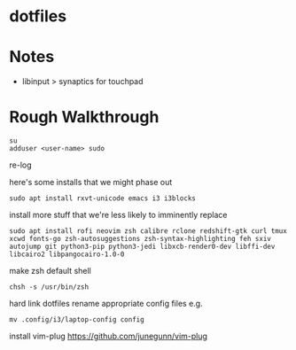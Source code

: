 # dotfiles

# Notes
- libinput > synaptics for touchpad
# Rough Walkthrough
```
su
adduser <user-name> sudo
```
re-log

here's some installs that we might phase out
```
sudo apt install rxvt-unicode emacs i3 i3blocks 
```
install more stuff that we're less likely to imminently replace
```
sudo apt install rofi neovim zsh calibre rclone redshift-gtk curl tmux xcwd fonts-go zsh-autosuggestions zsh-syntax-highlighting feh sxiv autojump git python3-pip python3-jedi libxcb-render0-dev libffi-dev libcairo2 libpangocairo-1.0-0
```
make zsh default shell
```
chsh -s /usr/bin/zsh
```
hard link dotfiles
rename appropriate config files e.g.
```
mv .config/i3/laptop-config config
```
install vim-plug
https://github.com/junegunn/vim-plug
